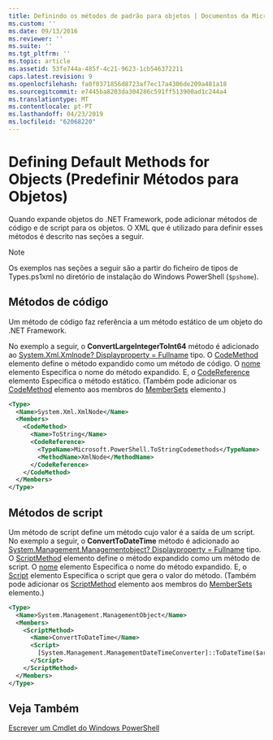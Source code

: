 ```yaml
---
title: Definindo os métodos de padrão para objetos | Documentos da Microsoft
ms.custom: ''
ms.date: 09/13/2016
ms.reviewer: ''
ms.suite: ''
ms.tgt_pltfrm: ''
ms.topic: article
ms.assetid: 53fe744a-485f-4c21-9623-1cb546372211
caps.latest.revision: 9
ms.openlocfilehash: fa0f0371856d8723af7ec17a4306de209a481a18
ms.sourcegitcommit: e7445ba8203da304286c591ff513900ad1c244a4
ms.translationtype: MT
ms.contentlocale: pt-PT
ms.lasthandoff: 04/23/2019
ms.locfileid: "62068220"
---
```

# <a name="defining-default-methods-for-objects"></a>Defining Default Methods for Objects (Predefinir Métodos para Objetos)

Quando expande objetos do .NET Framework, pode adicionar métodos de código e de script para os objetos. O XML que é utilizado para definir esses métodos é descrito nas seções a seguir.

> [!NOTE]
> Os exemplos nas seções a seguir são a partir do ficheiro de tipos de Types.ps1xml no diretório de instalação do Windows PowerShell (`$pshome`).

## <a name="code-methods"></a>Métodos de código

Um método de código faz referência a um método estático de um objeto do .NET Framework.

No exemplo a seguir, o **ConvertLargeIntegerToInt64** método é adicionado ao [System.Xml.Xmlnode? Displayproperty = Fullname](/dotnet/api/System.Xml.XmlNode) tipo. O [CodeMethod](http://msdn.microsoft.com/en-us/1ea9b031-bbcf-4e35-b497-bf30fa0b1b05) elemento define o método expandido como um método de código. O [nome](http://msdn.microsoft.com/en-us/b58e9d21-c8c9-49a5-909e-9c1cfc64f873) elemento Especifica o nome do método expandido. E, o [CodeReference](http://msdn.microsoft.com/en-us/70017b85-18d2-4f55-8357-92f309d5618b) elemento Especifica o método estático. (Também pode adicionar os [CodeMethod](http://msdn.microsoft.com/en-us/1ea9b031-bbcf-4e35-b497-bf30fa0b1b05) elemento aos membros do [MemberSets](http://msdn.microsoft.com/en-us/46a50fb5-e150-4c03-8584-e1b53e4d49e3) elemento.)

```xml
<Type>
  <Name>System.Xml.XmlNode</Name>
  <Members>
    <CodeMethod>
      <Name>ToString</Name>
      <CodeReference>
        <TypeName>Microsoft.PowerShell.ToStringCodemethods</TypeName>
        <MethodName>XmlNode</MethodName>
      </CodeReference>
    </CodeMethod>
  </Members>
</Type>
```

## <a name="script-methods"></a>Métodos de script

Um método de script define um método cujo valor é a saída de um script. No exemplo a seguir, o **ConvertToDateTime** método é adicionado ao [System.Management.Managementobject? Displayproperty = Fullname](/dotnet/api/System.Management.ManagementObject) tipo. O [ScriptMethod](http://msdn.microsoft.com/en-us/59f8160f-bc95-42f0-92e2-b16a616bc65c) elemento define o método expandido como um método de script. O [nome](http://msdn.microsoft.com/en-us/b58e9d21-c8c9-49a5-909e-9c1cfc64f873) elemento Especifica o nome do método expandido. E, o [Script](http://msdn.microsoft.com/en-us/1937ad1b-bb2b-4512-9864-01fc0767d46f) elemento Especifica o script que gera o valor do método. (Também pode adicionar os [ScriptMethod](http://msdn.microsoft.com/en-us/59f8160f-bc95-42f0-92e2-b16a616bc65c) elemento aos membros do [MemberSets](http://msdn.microsoft.com/en-us/46a50fb5-e150-4c03-8584-e1b53e4d49e3) elemento.)

```xml
<Type>
  <Name>System.Management.ManagementObject</Name>
  <Members>
    <ScriptMethod>
      <Name>ConvertToDateTime</Name>
      <Script>
        [System.Management.ManagementDateTimeConverter]::ToDateTime($args[0])
      </Script>
    </ScriptMethod>
  </Members>
</Type>
```

## <a name="see-also"></a>Veja Também

[Escrever um Cmdlet do Windows PowerShell](./writing-a-windows-powershell-cmdlet.md)